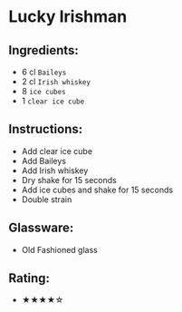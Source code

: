 # Lucky Irishman

## Ingredients:
- 6 cl `Baileys` <!-- - 4 cl `Baileys` -->
- 2 cl `Irish whiskey` <!-- - 2 cl `Irish whiskey` -->
- 8 `ice cubes`
- 1 `clear ice cube`

## Instructions:
- Add clear ice cube
- Add Baileys
- Add Irish whiskey
- Dry shake for 15 seconds
- Add ice cubes and shake for 15 seconds
- Double strain

## Glassware:
- Old Fashioned glass

## Rating:
- ★★★★☆